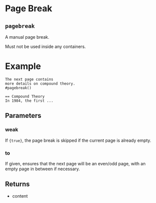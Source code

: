 # Page Break

## `pagebreak`

A manual page break.

Must not be used inside any containers.

# Example
```example
The next page contains
more details on compound theory.
#pagebreak()

== Compound Theory
In 1984, the first ...
```

## Parameters

### weak 

If `{true}`, the page break is skipped if the current page is already
empty.

### to 

If given, ensures that the next page will be an even/odd page, with an
empty page in between if necessary.



## Returns

- content

